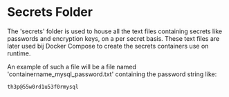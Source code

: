 # Secrets Folder
The 'secrets' folder is used to house all the text files containing secrets like passwords and encryption keys, on a per secret basis. These text files are later used bij Docker Compose to create the secrets containers use on runtime.  

An example of such a file will be a file named 'containername_mysql_password.txt' containing the password string like:
```
th3p@55w0rd1u53f0rmysql
```